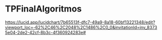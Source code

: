 # TPFinalAlgoritmos

https://lucid.app/lucidchart/7b65513f-dfc7-49a9-8a18-60bf13221348/edit?viewport_loc=-62%2C46%2C2048%2C1486%2C0_0&invitationId=inv_83735e04-2de2-42cf-8b3c-4f360924283e#
